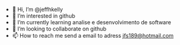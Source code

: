 - 👋 Hi, I’m @jeffhkelly
- 👀 I’m interested in github
- 🌱 I’m currently learning analise e desenvolvimento de software
- 💞️ I’m looking to collaborate on github
- 📫 How to reach me send a email to adress jfs189@hotmail.com

<!---
jeffhkelly/jeffhkelly is a ✨ special ✨ repository because its `README.md` (this file) appears on your GitHub profile.
You can click the Preview link to take a look at your changes.
--->
